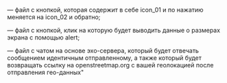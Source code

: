 — файл с кнопкой, которая содержит в себе icon_01 и по нажатию меняется на icon_02 и обратно;

— файл с кнопкой, клик на которую будет выводить данные о размерах экрана с помощью alert;

— файл с чатом на основе эхо-сервера, который будет отвечать сообщением идентичным отправленному, а также который будет возвращать ссылку на openstreetmap.org с вашей геолокацией после отправления гео-данных"
